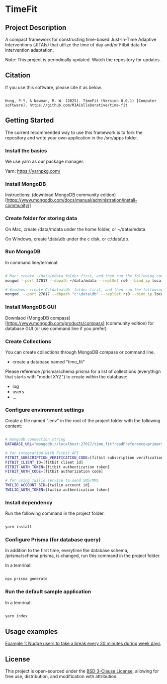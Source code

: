 # TimeFit

## Project Description

A compact framework for constructing time-based Just-In-Time Adaptive Interventions (JITAIs) that utilize the time of day and/or Fitbit data for intervention adaptation.

Note: This project is periodically updated. Watch the repository for updates.

## Citation

If you use this software, please cite it as below.
```

Hung, P-Y, & Newman, M. W. (2025). TimeFit (Version 0.0.1) [Computer software]. https://github.com/MIACollaborative/time-fit

```


## Getting Started

The current recommended way to use this framework is to fork the repository and write your own application in the /src/apps folder.

### Install the basics

We use yarn as our package manager.

Yarn: https://yarnpkg.com/

### Install MongoDB
Instructions: (download MongoDB community edition)[https://www.mongodb.com/docs/manual/administration/install-community/]

### Create folder for storing data

On Mac, create /data/mdata under the home folder, or  ~/data/mdata.

On Windows, create \data\db under the c disk, or c:\data\db.


### Run MongoDB

In command line/terminal:

```bash

# Mac: create ~/data/mdata folder first, and then run the following command in the terminal:
mongod --port 27017 --dbpath ~/data/mdata --replSet rs0 --bind_ip localhost

# Windows: create C:\datea\db  folder first, and then run the following command in the terminal:
mongod  --port 27017 --dbpath "c:\data\db" --replSet rs0 --bind_ip localhost

```
### Install MongoDB GUI

Downlaod (MongoDB compass)[https://www.mongodb.com/products/compass] (community edition) for database GUI (or use command line if you prefer)

### Create Collections

You can create collections through MongoDB compass or command line.

* create a database named "time_fit" 

Please reference /prisma/schema.prisma for a list of collections (everythign that starts with "model XYZ") to create within the database:
* log
* users
* ...

### Configure environment settings

Create a file named ".env" in the root of the project folder with the following content:

```bash

# mongodb connection string
DATABASE_URL="mongodb://localhost:27017/time_fit?readPreference=primary&appname=MongoDB%20Compass&ssl=false&retryWrites=false"

# for integration with Fitbit API
FITBIT_SUBSCRIPTION_VERIFICATION_CODE=[fitbit subscription verification code]
FITBIT_CLIENT_ID=[fitbit client id]
FITBIT_AUTH_TOKEN=[fitbit authentication token]
FITBIT_AUTH_CODE=[fitbit authorization code]

# for using Twilio service to send SMS/MMS
TWILIO_ACCOUNT_SID=[twilio account id]
TWILIO_AUTH_TOKEN=[twilio authentication token]

```

### Install dependency

Run the following command in the project folder.

```bash

yarn install

```

### Configure Prisma (for database query)

In addition to the first time, everytime the database schema, /prisma/schema.prisma, is changed, run this command in the project folder.

In a temrinal:

```bash

npx prisma generate

```

### Run the default sample application

In a temrinal:

```bash

yarn index

```

## Usage examples

[Example 1: Nudge users to take a break every 30 minutes during week days](examples/example1.md)


## License

This project is open-sourced under the [BSD 3-Clause License](LICENSE.txt), allowing for free use, distribution, and modification with attribution.

